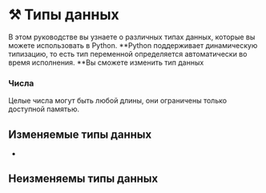 # ⚒ Типы данных

В этом руководстве вы узнаете о различных типах данных, которые вы можете использовать в Python. **Python поддерживает динамическую типизацию, то есть тип переменной определяется автоматически во время исполнения. **Вы сможете изменить тип данных

### Числа

Целые числа могут быть любой длины, они ограничены только доступной памятью.



## Изменяемые типы данных

*

## Неизменяемы типы данных







